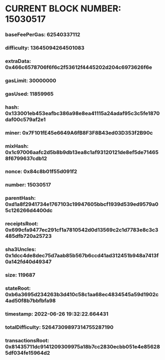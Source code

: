 # CURRENT BLOCK NUMBER: 15030517

### baseFeePerGas: 62540337112
### difficulty: 13645094264501083
### extraData: 0x466c6578706f6f6c2f53612f4445202d204c6973626f6e
### gasLimit: 30000000
### gasUsed: 11859965
### hash: 0x133001eb453eafbc386a98e8ea41115a24adaf95c3c5fe1870daf00c579af2e1
### miner: 0x7F101fE45e6649A6fB8F3F8B43ed03D353f2B90c
### mixHash: 0x1c97006aafc2d5b8b9db13ea8c1af93120121de8ef5de714658f6799637cdb12
### nonce: 0x84c8b01f55d091f2
### number: 15030517
### parentHash: 0xd1a8f2941734e1767103c19947605bbcf1939d539ed9579a05c126266d4400dc
### receiptsRoot: 0x699cfa9477ec291cf1a7810542d0d13569c2c1d7783e8c3c3485dfb720a25723
### sha3Uncles: 0x1dcc4de8dec75d7aab85b567b6ccd41ad312451b948a7413f0a142fd40d49347
### size: 119687
### stateRoot: 0xb6a3695d234263b3d410c58c1aa68ec4834545a59d1902c4ad50f8b7bbfbfa98
### timestamp: 2022-06-26 19:32:22.664431
### totalDifficulty: 52647309897314755287190
### transactionsRoot: 0x81435711dc9141209309975a18b7cc2830ecbb051e4e856285df034fe15964d2
